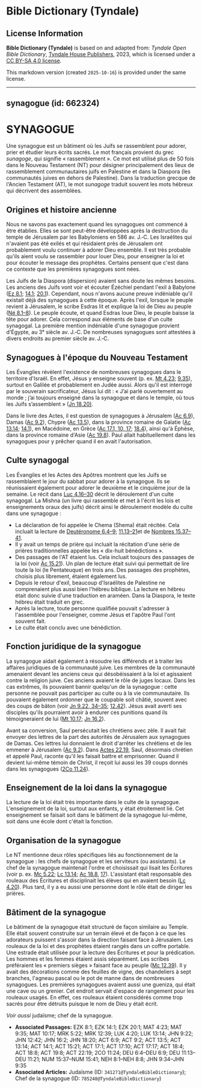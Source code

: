 # Bible Dictionary (Tyndale)

## License Information

**Bible Dictionary (Tyndale)** is based on and adapted from: _Tyndale Open Bible Dictionary_, [Tyndale House Publishers](https://tyndaleopenresources.com/), 2023, which is licensed under a [CC BY-SA 4.0 license](https://creativecommons.org/licenses/by-sa/4.0/legalcode.en).

This markdown version (created `2025-10-16`) is provided under the same license.



--------------------------------

## synagogue (id: 662324)

SYNAGOGUE
=========

Une synagogue est un bâtiment où les Juifs se rassemblent pour adorer, prier et étudier leurs écrits sacrés. Le mot français provient du grec *sunagoge*, qui signifie « rassemblement ». Ce mot est utilisé plus de 50 fois dans le Nouveau Testament (NT) pour désigner principalement des lieux de rassemblement communautaires juifs en Palestine et dans la Diaspora (les communautés juives en dehors de Palestine). Dans la traduction grecque de l'Ancien Testament (AT), le mot *sunagoge* traduit souvent les mots hébreux qui décrivent des assemblées.

Origines et histoire ancienne
-----------------------------

Nous ne savons pas exactement quand les synagogues ont commencé à être établies. Elles se sont peut\-être développées après la destruction du temple de Jérusalem par les Babyloniens en 586 av. J.‑C. Les Israélites qui n'avaient pas été exilés et qui résidaient près de Jérusalem ont probablement voulu continuer à adorer Dieu ensemble. Il est très probable qu'ils aient voulu se rassembler pour louer Dieu, pour enseigner la loi et pour écouter le message des prophètes. Certains pensent que c'est dans ce contexte que les premières synagogues sont nées.

Les Juifs de la Diaspora (dispersion) avaient sans doute les mêmes besoins. Les anciens des Juifs vont voir et écouter Ézéchiel pendant l'exil à Babylone ([Ez 8\.1](https://ref.ly/Ezek8:1); [14\.1](https://ref.ly/Ezek14:1); [20\.1](https://ref.ly/Ezek20:1)). Cependant, nous n'avons aucune preuve indéniable qu'il existait déjà des synagogues à cette époque. Après l'exil, lorsque le peuple revient à Jérusalem, le scribe Esdras lit et explique la loi de Dieu au peuple ([Né 8\.1–8](https://ref.ly/Neh8:1-Neh8:8)). Le peuple écoute, et quand Esdras loue Dieu, le peuple baisse la tête pour adorer. Cela correspond aux éléments de base d'un culte synagogal. La première mention indéniable d'une synagogue provient d'Égypte, au 3ᵉ siècle av. J.‑C. De nombreuses synagogues sont attestées à divers endroits au premier siècle av. J.‑C.

Synagogues à l'époque du Nouveau Testament
------------------------------------------

Les Évangiles révèlent l'existence de nombreuses synagogues dans le territoire d'Israël. En effet, Jésus y enseigne souvent (p. ex. [Mt 4\.23](https://ref.ly/Matt4:23); [9\.35](https://ref.ly/Matt9:35)), surtout en Galilée et probablement en Judée aussi. Alors qu'il est interrogé par le souverain sacrificateur, Jésus lui dit : « J’ai parlé ouvertement au monde ; j’ai toujours enseigné dans la synagogue et dans le temple, où tous les Juifs s’assemblent » ([Jn 18\.20\)](https://ref.ly/John18:20).

Dans le livre des Actes, il est question de synagogues à Jérusalem ([Ac 6\.9](https://ref.ly/Acts6:9)), Damas ([Ac 9\.2](https://ref.ly/Acts9:2)), Chypre ([Ac 13\.5](https://ref.ly/Acts13:5)), dans la province romaine de Galatie ([Ac 13\.14](https://ref.ly/Acts13:14); [14\.1](https://ref.ly/Acts14:1)), en Macédoine, en Grèce ([Ac 17\.1, 10, 17](https://ref.ly/Acts17:1,Acts17:10,Acts17:17); [18\.4](https://ref.ly/Acts18:4)), ainsi qu'à Éphèse, dans la province romaine d'Asie ([Ac 19\.8](https://ref.ly/Acts19:8)). Paul allait habituellement dans les synagogues pour y prêcher quand il en avait l'autorisation.

Culte synagogal
---------------

Les Évangiles et les Actes des Apôtres montrent que les Juifs se rassemblaient le jour du sabbat pour adorer à la synagogue. Ils se réunissaient également pour adorer le deuxième et le cinquième jour de la semaine. Le récit dans [Luc 4\.16–30](https://ref.ly/Luke4:16-Luke4:30) décrit le déroulement d'un culte synagogal. La Mishna (un livre qui rassemble et met à l'écrit les lois et enseignements oraux des juifs) décrit ainsi le déroulement modèle du culte dans une synagogue :

* La déclaration de foi appelée le Chema (Shema) était récitée. Cela incluait la lecture de [Deutéronome 6\.4–9](https://ref.ly/Deut6:4-Deut6:9); [11\.13–21](https://ref.ly/Deut11:13-Deut11:21)et de [Nombres 15\.37–41](https://ref.ly/Num15:37-Num15:41).
* Il y avait un temps de prière qui incluait la récitation d'une série de prières traditionnelles appelée les « dix\-huit bénédictions ».
* Des passages de l'AT étaient lus. Cela incluait toujours des passages de la loi (voir [Ac 15\.21](https://ref.ly/Acts15:21)). Un plan de lecture était suivi qui permettait de lire toute la loi (le Pentateuque) en trois ans. Des passages des prophètes, choisis plus librement, étaient également lus.
* Depuis le retour d'exil, beaucoup d'Israélites de Palestine ne comprenaient plus aussi bien l'hébreu biblique. La lecture en hébreu était donc suivie d'une traduction en araméen. Dans la Diaspora, le texte hébreu était traduit en grec.
* Après la lecture, toute personne qualifiée pouvait s'adresser à l'assemblée pour l'enseigner, comme Jésus et l'apôtre Paul l'ont souvent fait.
* Le culte était conclu avec une bénédiction.

Fonction juridique de la synagogue
----------------------------------

La synagogue aidait également à résoudre les différends et à traiter les affaires juridiques de la communauté juive. Les membres de la communauté amenaient devant les anciens ceux qui désobéissaient à la loi et agissaient contre la religion juive. Ces anciens avaient le rôle de juges locaux. Dans les cas extrêmes, ils pouvaient bannir quelqu'un de la synagogue : cette personne ne pouvait pas participer au culte ou à la vie communautaire. Ils pouvaient également ordonner que le coupable soit châtié, souvent avec des coups de bâton (voir [Jn 9\.22, 34–35](https://ref.ly/John9:22,John9:34-John9:35); [12\.42](https://ref.ly/John12:42)). Jésus avait averti ses disciples qu'ils pourraient avoir à endurer ces punitions quand ils témoigneraient de lui ([Mt 10\.17](https://ref.ly/Matt10:17); [Jn 16\.2](https://ref.ly/John16:2)).

Avant sa conversion, Saul persécutait les chrétiens avec zèle. Il avait fait envoyer des lettres de la part des autorités de Jérusalem aux synagogues de Damas. Ces lettres lui donnaient le droit d'arrêter les chrétiens et de les emmener à Jérusalem ([Ac 9\.2](https://ref.ly/Acts9:2)). Dans [Actes 22\.19](https://ref.ly/Acts22:19), Saul, désormais chrétien et appelé Paul, raconte qu'il les faisait battre et emprisonner. Quand il devient lui\-même témoin de Christ, il reçoit lui aussi les 39 coups donnés dans les synagogues ([2Co 11\.24](https://ref.ly/2Cor11:24)).

Enseignement de la loi dans la synagogue
----------------------------------------

La lecture de la loi était très importante dans le culte de la synagogue. L'enseignement de la loi, surtout aux enfants, y était étroitement lié. Cet enseignement se faisait soit dans le bâtiment de la synagogue lui\-même, soit dans une école dont c'était la fonction.

Organisation de la synagogue
----------------------------

Le NT mentionne deux rôles spécifiques liés au fonctionnement de la synagogue : les chefs de synagogue et les serviteurs (ou assistants). Le chef de la synagogue maintenait l'ordre et choisissait qui lisait les Écritures (voir p. ex. [Mc 5\.22](https://ref.ly/Mark5:22); [Lc 13\.14](https://ref.ly/Luke13:14); [Ac 18\.8](https://ref.ly/Acts18:8), [17](https://ref.ly/Acts18:17)). L'assistant était responsable des rouleaux des Écritures et disciplinait les élèves qui en avaient besoin ([Lc 4\.20](https://ref.ly/Luke4:20)). Plus tard, il y a eu aussi une personne dont le rôle était de diriger les prières.

Bâtiment de la synagogue
------------------------

Le bâtiment de la synagogue était structuré de façon similaire au Temple. Elle était souvent construite sur un terrain élevé et de façon à ce que les adorateurs puissent s'assoir dans la direction faisant face à Jérusalem. Les rouleaux de la loi et des prophètes étaient rangés dans un coffre portable. Une estrade était utilisée pour la lecture des Écritures et pour la prédication. Les hommes et les femmes étaient assis séparément. Les scribes préféraient les « premiers sièges » faisant face au peuple ([Mc 12\.39](https://ref.ly/Mark12:39)). Il y avait des décorations comme des feuilles de vigne, des chandeliers à sept branches, l'agneau pascal ou le pot de manne dans de nombreuses synagogues. Les premières synagogues avaient aussi une gueniza, qui était une cave ou un grenier. Cet endroit servait d'espace de rangement pour les rouleaux usagés. En effet, ces rouleaux étaient considérés comme trop sacrés pour être détruits puisque le nom de Dieu y était écrit.

*Voir aussi* judaïsme; chef de la synagogue.

* **Associated Passages:** EZK 8:1; EZK 14:1; EZK 20:1; MAT 4:23; MAT 9:35; MAT 10:17; MRK 5:22; MRK 12:39; LUK 4:20; LUK 13:14; JHN 9:22; JHN 12:42; JHN 16:2; JHN 18:20; ACT 6:9; ACT 9:2; ACT 13:5; ACT 13:14; ACT 14:1; ACT 15:21; ACT 17:1; ACT 17:10; ACT 17:17; ACT 18:4; ACT 18:8; ACT 19:8; ACT 22:19; 2CO 11:24; DEU 6:4–DEU 6:9; DEU 11:13–DEU 11:21; NUM 15:37–NUM 15:41; NEH 8:1–NEH 8:8; JHN 9:34–JHN 9:35
* **Associated Articles:** Judaïsme (ID: `341271@TyndaleBibleDictionary`); Chef de la synagogue (ID: `785248@TyndaleBibleDictionary`)

